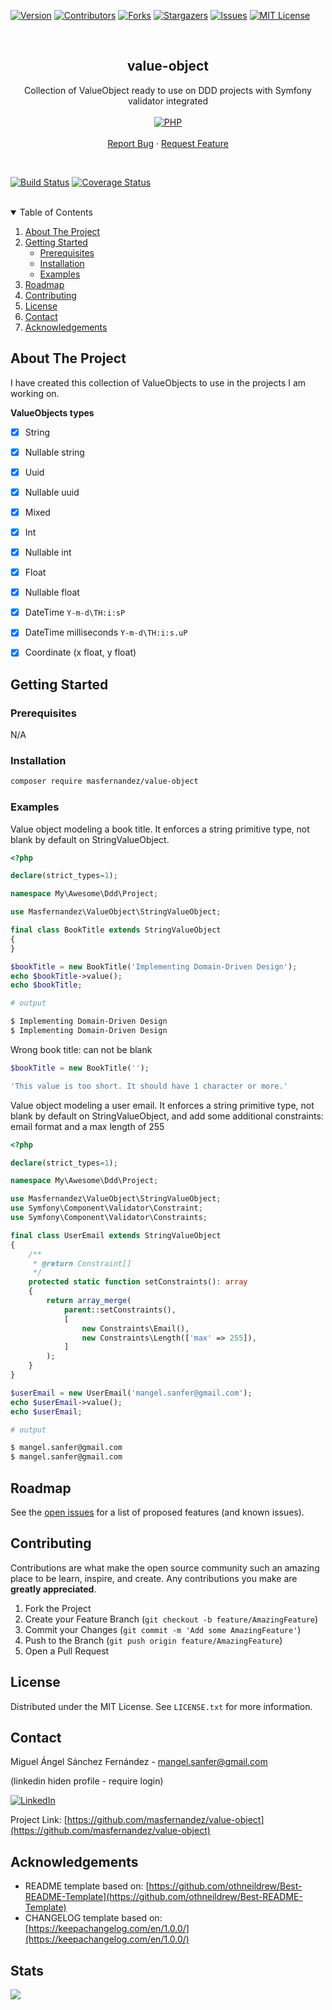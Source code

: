<p align="center">

[![Version][version-shield]][version]
[![Contributors][contributors-shield]][contributors-url]
[![Forks][forks-shield]][forks-url]
[![Stargazers][stars-shield]][stars-url]
[![Issues][issues-shield]][issues-url]
[![MIT License][license-shield]][license-url]

</p>

<br />

<h2 align="center">value-object</h3>
<p align="center">
    Collection of ValueObject ready to use on DDD projects with Symfony validator integrated 
    <br /><br />
    <a href="https://www.php.net/"><img src="https://img.shields.io/badge/PHP-8.1-777BB4.svg?style=flat-square&logo=php" alt="PHP"/></a>
    <br /><br />
    <a href="https://github.com/masfernandez/value-object/issues">Report Bug</a>
    ·
    <a href="https://github.com/masfernandez/value-object/issues">Request Feature</a>
</p>

<br />

[![Build Status](https://api.travis-ci.com/masfernandez/value-object.svg?branch=master)](https://app.travis-ci.com/github/masfernandez/value-object)
[![Coverage Status](https://coveralls.io/repos/github/masfernandez/value-object/badge.svg?branch=88cc78f)](https://coveralls.io/github/masfernandez/value-object?branch=88cc78f)

<br />

<details open="open">
  <summary>Table of Contents</summary>
  <ol>
    <li>
      <a href="#about-the-project">About The Project</a>
    </li>
    <li>
      <a href="#getting-started">Getting Started</a>
      <ul>
        <li><a href="#prerequisites">Prerequisites</a></li>
        <li><a href="#installation">Installation</a></li>
        <li><a href="#examples">Examples</a></li>
      </ul>
    </li>
    <li><a href="#roadmap">Roadmap</a></li>
    <li><a href="#contributing">Contributing</a></li>
    <li><a href="#license">License</a></li>
    <li><a href="#contact">Contact</a></li>
    <li><a href="#acknowledgements">Acknowledgements</a></li>
  </ol>
</details>

## About The Project

I have created this collection of ValueObjects to use in the projects I am working on.  

**ValueObjects types**

- [x] String
- [x] Nullable string
- [x] Uuid
- [x] Nullable uuid
- [x] Mixed
- [x] Int
- [x] Nullable int
- [x] Float
- [x] Nullable float
- [x] DateTime `Y-m-d\TH:i:sP`
- [x] DateTime milliseconds `Y-m-d\TH:i:s.uP`
- [x] Coordinate (x float, y float)


## Getting Started


### Prerequisites
N/A

### Installation

```bash
composer require masfernandez/value-object
```

### Examples

Value object modeling a book title. It enforces a string primitive type, not blank by default on StringValueObject. 

```php
<?php

declare(strict_types=1);

namespace My\Awesome\Ddd\Project;

use Masfernandez\ValueObject\StringValueObject;

final class BookTitle extends StringValueObject
{
}
```

```php
$bookTitle = new BookTitle('Implementing Domain-Driven Design');
echo $bookTitle->value();
echo $bookTitle;
```

```bash
# output

$ Implementing Domain-Driven Design
$ Implementing Domain-Driven Design
```

Wrong book title: can not be blank

```php
$bookTitle = new BookTitle('');

'This value is too short. It should have 1 character or more.'
```


Value object modeling a user email. It enforces a string primitive type, not blank by default on StringValueObject, and add some additional constraints: email format and a max length of 255

```php
<?php

declare(strict_types=1);

namespace My\Awesome\Ddd\Project;

use Masfernandez\ValueObject\StringValueObject;
use Symfony\Component\Validator\Constraint;
use Symfony\Component\Validator\Constraints;

final class UserEmail extends StringValueObject
{
    /**
     * @return Constraint[]
     */
    protected static function setConstraints(): array
    {
        return array_merge(
            parent::setConstraints(),
            [
                new Constraints\Email(),
                new Constraints\Length(['max' => 255]),
            ]
        );
    }
}
```

```php
$userEmail = new UserEmail('mangel.sanfer@gmail.com');
echo $userEmail->value();
echo $userEmail;
```

```bash
# output

$ mangel.sanfer@gmail.com
$ mangel.sanfer@gmail.com
```

## Roadmap

See the [open issues](https://github.com/masfernandez/value-object/issues) for a list of proposed features (and known issues).


## Contributing

Contributions are what make the open source community such an amazing place to be learn, inspire, and create. Any contributions you make are **greatly appreciated**.

1. Fork the Project
2. Create your Feature Branch (`git checkout -b feature/AmazingFeature`)
3. Commit your Changes (`git commit -m 'Add some AmazingFeature'`)
4. Push to the Branch (`git push origin feature/AmazingFeature`)
5. Open a Pull Request


## License

Distributed under the MIT License. See `LICENSE.txt` for more information.


## Contact

Miguel Ángel Sánchez Fernández - mangel.sanfer@gmail.com

(linkedin hiden profile - require login)

[![LinkedIn][linkedin-shield]][linkedin-url]

Project Link: [https://github.com/masfernandez/value-object](https://github.com/masfernandez/value-object)


## Acknowledgements

* README template based on: [https://github.com/othneildrew/Best-README-Template](https://github.com/othneildrew/Best-README-Template)
* CHANGELOG template based on: [https://keepachangelog.com/en/1.0.0/](https://keepachangelog.com/en/1.0.0/)

## Stats

<p>
    <img src="https://views.whatilearened.today/views/github/masfernandez/views.svg"/>
</p>

[version-shield]: https://img.shields.io/github/v/tag/masfernandez/value-object?style=for-the-badge
[version]: https://github.com/masfernandez/value-object/tags

[contributors-shield]: https://img.shields.io/github/contributors/masfernandez/value-object.svg?style=for-the-badge
[contributors-url]: https://github.com/masfernandez/value-object/graphs/contributors

[forks-shield]: https://img.shields.io/github/forks/masfernandez/value-object.svg?style=for-the-badge
[forks-url]: https://github.com/masfernandez/value-object/network/members

[stars-shield]: https://img.shields.io/github/stars/masfernandez/value-object.svg?style=for-the-badge
[stars-url]: https://github.com/masfernandez/value-object/stargazers

[issues-shield]: https://img.shields.io/github/issues/masfernandez/value-object.svg?style=for-the-badge
[issues-url]: https://github.com/masfernandez/value-object/issues

[license-shield]: https://img.shields.io/github/license/masfernandez/value-object.svg?style=for-the-badge
[license-url]: https://github.com/masfernandez/value-object/blob/master/LICENSE.txt

[linkedin-shield]: https://img.shields.io/badge/-LinkedIn-black.svg?style=for-the-badge&logo=linkedin&colorB=555
[linkedin-url]: https://linkedin.com/in/masfernandez